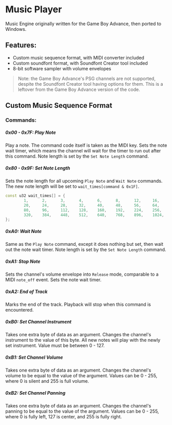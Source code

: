 # Music Player
Music Engine originally written for the Game Boy Advance, then ported to Windows.
## Features:
- Custom music sequence format, with MIDI converter included
- Custom soundfont format, with Soundfont Creator tool included
- 8-bit software sampler with volume envelopes
> Note: the Game Boy Advance's PSG channels are not supported, despite the Soundfont Creator tool having options for them. This is a leftover from the Game Boy Advance version of the code.
## Custom Music Sequence Format
### Commands:
##### 0x00 - 0x7F: Play Note
Play a note. The command code itself is taken as the MIDI key. Sets the note wait timer, which means the channel will wait for the timer to run out after this command. Note length is set by the `Set Note Length` command.
##### 0x80 - 0x9F: Set Note Length
Sets the note length for all upcoming `Play Note` and `Wait Note` commands.
The new note length will be set to `wait_times[command & 0x1F]`.
```c++
const u32 wait_times[] = {
        1,      2,      3,      4,      6,      8,      12,     16,
        20,     24,     28,     32,     40,     48,     56,     64,
        80,     96,     112,    128,    160,    192,    224,    256,
        320,    384,    448,    512,    640,    768,    896,    1024,
};
```
##### 0xA0: Wait Note
Same as the `Play Note` command, except it does nothing but set, then wait out the note wait timer. Note length is set by the `Set Note Length` command.
##### 0xA1: Stop Note
Sets the channel's volume envelope into `Release` mode, comparable to a MIDI `note_off` event. Sets the note wait timer.
##### 0xA2: End of Track
Marks the end of the track. Playback will stop when this command is encountered.
##### 0xB0: Set Channel Instrument
Takes one extra byte of data as an argument. Changes the channel's instrument to the value of this byte. All new notes will play with the newly set instrument. Value must be between 0 - 127.
##### 0xB1: Set Channel Volume
Takes one extra byte of data as an argument. Changes the channel's volume to be equal to the value of the argument. Values can be 0 - 255, where 0 is silent and 255 is full volume.
##### 0xB2: Set Channel Panning
Takes one extra byte of data as an argument. Changes the channel's panning to be equal to the value of the argument. Values can be 0 - 255, where 0 is fully left, 127 is center, and 255 is fully right.

